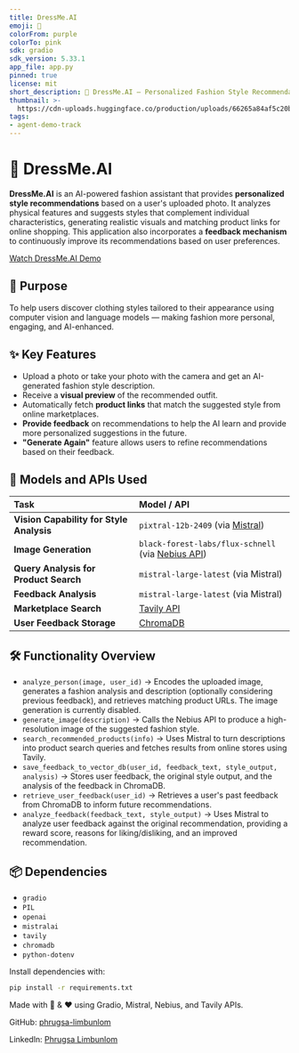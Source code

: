 ```yaml
---
title: DressMe.AI
emoji: 👗
colorFrom: purple
colorTo: pink
sdk: gradio
sdk_version: 5.33.1
app_file: app.py
pinned: true
license: mit
short_description: 👗 DressMe.AI — Personalized Fashion Style Recommendations
thumbnail: >-
  https://cdn-uploads.huggingface.co/production/uploads/66265a84af5c20bdffef0120/y6FywE76xt5_n4vWEf_7K.jpeg
tags:
- agent-demo-track
---
```

# 👗 DressMe.AI

**DressMe.AI** is an AI-powered fashion assistant that provides **personalized style recommendations** based on a user's uploaded photo. It analyzes physical features and suggests styles that complement individual characteristics, generating realistic visuals and matching product links for online shopping. This application also incorporates a **feedback mechanism** to continuously improve its recommendations based on user preferences.

[Watch DressMe.AI Demo](https://www.youtube.com/watch?v=6ten78F3TmQ)

## 🚀 Purpose

To help users discover clothing styles tailored to their appearance using computer vision and language models — making fashion more personal, engaging, and AI-enhanced.

## ✨ Key Features

-   Upload a photo or take your photo with the camera and get an AI-generated fashion style description.
-   Receive a **visual preview** of the recommended outfit.
-   Automatically fetch **product links** that match the suggested style from online marketplaces.
-   **Provide feedback** on recommendations to help the AI learn and provide more personalized suggestions in the future.
-   **"Generate Again"** feature allows users to refine recommendations based on their feedback.

## 🧠 Models and APIs Used

| Task                              | Model / API                                                                      |
| :-------------------------------- |:---------------------------------------------------------------------------------|
| **Vision Capability for Style Analysis** | `pixtral-12b-2409` (via [Mistral](https://mistral.ai))                           |
| **Image Generation** | `black-forest-labs/flux-schnell` (via [Nebius API](https://nebius.com/))|
| **Query Analysis for Product Search** | `mistral-large-latest` (via Mistral)                                             |
| **Feedback Analysis** | `mistral-large-latest` (via Mistral) |
| **Marketplace Search** | [Tavily API](https://www.tavily.com/)                                            |
| **User Feedback Storage** | [ChromaDB](https://www.trychroma.com/)                                           |

## 🛠️ Functionality Overview

-   `analyze_person(image, user_id)`
    → Encodes the uploaded image, generates a fashion analysis and description (optionally considering previous feedback), and retrieves matching product URLs. The image generation is currently disabled.
-   `generate_image(description)`
    → Calls the Nebius API to produce a high-resolution image of the suggested fashion style.
-   `search_recommended_products(info)`
    → Uses Mistral to turn descriptions into product search queries and fetches results from online stores using Tavily.
-   `save_feedback_to_vector_db(user_id, feedback_text, style_output, analysis)`
    → Stores user feedback, the original style output, and the analysis of the feedback in ChromaDB.
-   `retrieve_user_feedback(user_id)`
    → Retrieves a user's past feedback from ChromaDB to inform future recommendations.
-   `analyze_feedback(feedback_text, style_output)`
    → Uses Mistral to analyze user feedback against the original recommendation, providing a reward score, reasons for liking/disliking, and an improved recommendation.

## 📦 Dependencies

- `gradio`
- `PIL`
- `openai`
- `mistralai`
- `tavily`
- `chromadb`
- `python-dotenv`

Install dependencies with:

```bash
pip install -r requirements.txt
``` 

Made with 🧠 & ❤️ using Gradio, Mistral, Nebius, and Tavily APIs.

GitHub: [phrugsa-limbunlom](https://github.com/phrugsa-limbunlom)

Linkedln: [Phrugsa Limbunlom](https://www.linkedin.com/in/phrugsa-limbunlom-5b8995117/)